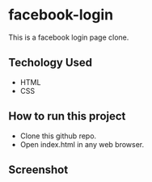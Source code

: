 # facebook-login

This is a facebook login page clone.

## Techology Used
- HTML
- CSS

## How to run this project
- Clone this github repo.
- Open index.html in any web browser.

## Screenshot

